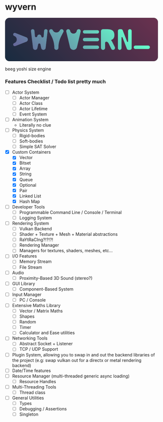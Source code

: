 # wyvern

![](https://github.com/kryzp/wyvern/blob/master/images/logo.png)

beeg yoshi size engine

### Features Checklist / Todo list pretty much
- [ ] Actor System
  - [ ] Actor Manager
  - [ ] Actor Class
  - [ ] Actor Lifetime
  - [ ] Event System
- [ ] Animation System
  - Literally no clue
- [ ] Physics System
  - [ ] Rigid-bodies
  - [ ] Soft-bodies
  - [ ] Simple SAT Solver
- [x] Custom Containers
  - [x] Vector
  - [x] Bitset
  - [x] Array
  - [x] String
  - [x] Queue
  - [x] Optional
  - [x] Pair
  - [x] Linked List
  - [x] Hash Map
- [ ] Developer Tools
  - [ ] Programmable Command Line / Console / Terminal
  - [ ] Logging System
- [ ] Rendering System
  - [ ] Vulkan Backend
  - [ ] Shader + Texture + Mesh + Material abstractions
  - [ ] RaYtRaCIng?!?!?!
  - [ ] Rendering Manager
  - [ ] Managers for textures, shaders, meshes, etc...
- [ ] I/O Features
  - [ ] Memory Stream
  - [ ] File Stream
- [ ] Audio
  - [ ] Proximity-Based 3D Sound (stereo?)
- [ ] GUI Library
  - [ ] Component-Based System
- [ ] Input Manager
  - [ ] PC / Console
- [ ] Extensive Maths Library
  - [ ] Vector / Matrix Maths
  - [ ] Shapes
  - [ ] Random
  - [ ] Timer
  - [ ] Calculator and Ease utilities
- [ ] Networking Tools
  - [ ] Abstract Socket + Listener
  - [ ] TCP / UDP Support
- [ ] Plugin System, allowing you to swap in and out the backend libraries of the project (e.g: swap vulkan out for a directx or metal rendering backend)
- [ ] Date/Time features
- [ ] Resource Manager (multi-threaded generic async loading)
  - [ ] Resource Handles
- [ ] Multi-Threading Tools
  - [ ] Thread class
- [ ] General Utilities
  - [ ] Types
  - [ ] Debugging / Assertions
  - [ ] Singleton

